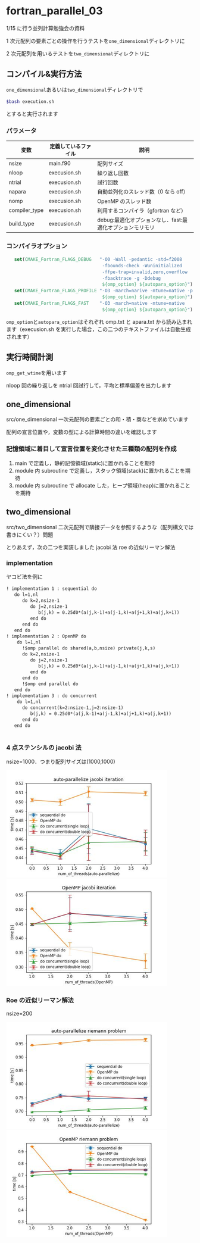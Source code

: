 # fortran_parallel_03

1/15 に行う並列計算勉強会の資料

1 次元配列の要素ごとの操作を行うテストを`one_dimensional`ディレクトリに

2 次元配列を用いるテストを`two_dimensional`ディレクトリに

## コンパイル&実行方法

`one_dimensional`あるいは`two_dimensional`ディレクトリで

```bash
$bash execution.sh
```

とすると実行されます

### パラメータ

| 変数          | 定義しているファイル | 説明                                                      |
| ------------- | -------------------- | --------------------------------------------------------- |
| nsize         | main.f90             | 配列サイズ                                                |
| nloop         | execusion.sh         | 繰り返し回数                                              |
| ntrial        | execusion.sh         | 試行回数                                                  |
| napara        | execusion.sh         | 自動並列化のスレッド数（0 なら off）                      |
| nomp          | execusion.sh         | OpenMP のスレッド数                                       |
| compiler_type | execusion.sh         | 利用するコンパイラ（gfortran など）                       |
| build_type    | execusion.sh         | debug:最適化オプションなし．fast:最適化オプションモリモリ |

### コンパイラオプション

```cmake
   set(CMAKE_Fortran_FLAGS_DEBUG   "-O0 -Wall -pedantic -std=f2008
                                    -fbounds-check -Wuninitialized
                                    -ffpe-trap=invalid,zero,overflow
                                    -fbacktrace -g -Ddebug
                                    ${omp_option} ${autopara_option}")
   set(CMAKE_Fortran_FLAGS_PROFILE "-O3 -march=narive -mtune=native -p
                                    ${omp_option} ${autopara_option}")
   set(CMAKE_Fortran_FLAGS_FAST    "-O3 -march=native -mtune=native
                                    ${omp_option} ${autopara_option}")
```

`omp_option`と`autopara_option`はそれぞれ omp.txt と apara.txt から読み込まれます（execusion.sh を実行した場合，この二つのテキストファイルは自動生成されます）

## 実行時間計測

`omp_get_wtime`を用います

nloop 回の繰り返しを ntrial 回試行して，平均と標準偏差を出力します

## one_dimensional

src/one_dimensional
一次元配列の要素ごとの和・積・商などを求めています

配列の宣言位置や，変数の型による計算時間の違いを確認します

### 記憶領域に着目して宣言位置を変化させた三種類の配列を作成

1. main で定義し，静的記憶領域(static)に置かれることを期待
2. module 内 subroutine で定義し，スタック領域(stack)に置かれることを期待
3. module 内 subroutine で allocate した，ヒープ領域(heap)に置かれることを期待

## two_dimensional

src/two_dimensional
二次元配列で隣接データを参照するような（配列構文では書きにくい？）問題

とりあえず，次の二つを実装しました
jacobi 法
roe の近似リーマン解法

### implementation

ヤコビ法を例に

```Fortran
! implementation 1 : sequential do
   do l=1,nl
      do k=2,nsize-1
         do j=2,nsize-1
            b(j,k) = 0.25d0*(a(j,k-1)+a(j-1,k)+a(j+1,k)+a(j,k+1))
         end do
      end do
   end do
! implementation 2 : OpenMP do
    do l=1,nl
      !$omp parallel do shared(a,b,nsize) private(j,k,s)
      do k=2,nsize-1
         do j=2,nsize-1
            b(j,k) = 0.25d0*(a(j,k-1)+a(j-1,k)+a(j+1,k)+a(j,k+1))
         end do
      end do
      !$omp end parallel do
   end do
! implementation 3 : do concurrent
    do l=1,nl
      do concurrent(k=2:nsize-1,j=2:nsize-1)
         b(j,k) = 0.25d0*(a(j,k-1)+a(j-1,k)+a(j+1,k)+a(j,k+1))
      end do
   end do


```

### 4 点ステンシルの jacobi 法

nsize=1000．つまり配列サイズは(1000,1000)

![fig1](./figs/auto-parallelize_jacobi_iteration.jpg)
![fig2](./figs/OpenMP_jacobi_iteration.jpg)

### Roe の近似リーマン解法

nsize=200

![fig3](./figs/auto-parallelize_riemann_problem.jpg)
![fig4](./figs/OpenMP_riemann_problem.jpg)
